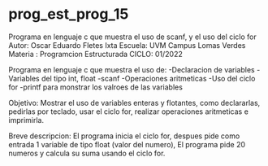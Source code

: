 # prog_est_prog_15
Programa en lenguaje c que muestra el uso de scanf, y el uso del ciclo for
Autor: Oscar Eduardo Fletes Ixta
Escuela: UVM Campus Lomas Verdes
Materia : Programcion Estructurada
CICLO: 01/2022

Programa en lenguaje c que muestra el uso de:
-Declaracion de variables 
-Variables del tipo int, float
-scanf
-Operaciones aritmeticas 
-Uso del ciclo for
-printf para monstrar los valroes de las variables

Objetivo:
Mostrar el uso de variables enteras y flotantes, como declararlas, pedirlas por teclado, usar el ciclo for, realizar operaciones aritmeticas e imprimirla.

Breve descripcion:
El programa inicia el ciclo for, despues pide como entrada 1 variable de tipo float (valor del numero),
El programa pide 20 numeros y calcula su suma usando el ciclo for. 